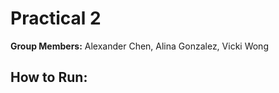 # Practical 2 
**Group Members:** Alexander Chen, Alina Gonzalez, Vicki Wong 

## How to Run: 

<fill this in later>
